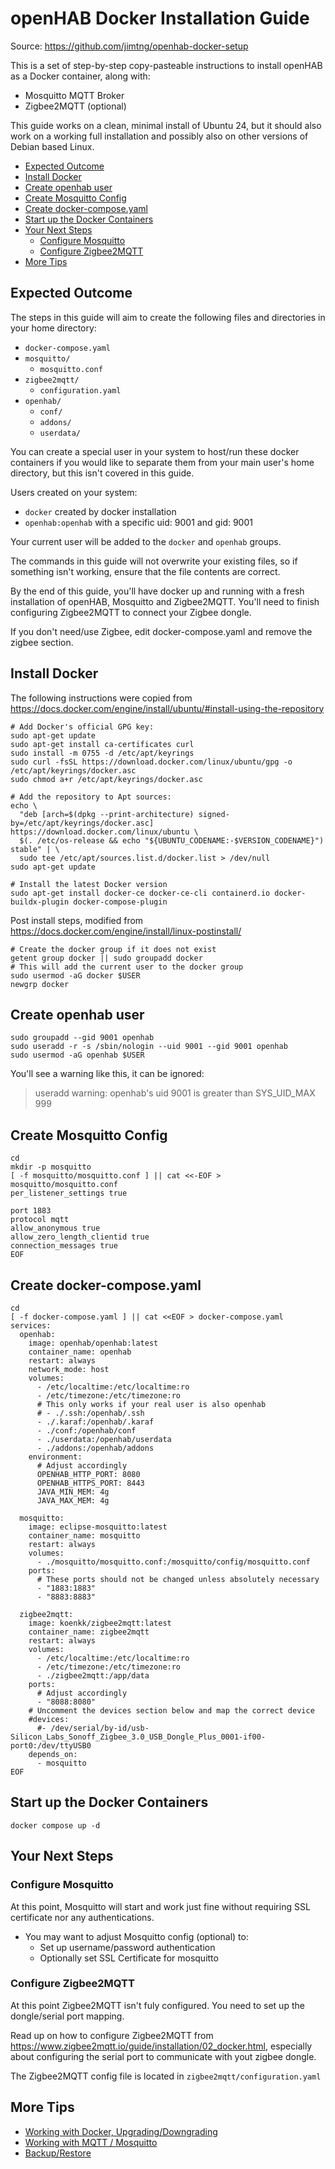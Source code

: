 # openHAB Docker Installation Guide

Source: <https://github.com/jimtng/openhab-docker-setup>

This is a set of step-by-step copy-pasteable instructions to install openHAB as a Docker container, along with:

- Mosquitto MQTT Broker
- Zigbee2MQTT (optional)

This guide works on a clean, minimal install of Ubuntu 24, but it should also work on a working full installation and possibly also on other versions of Debian based Linux.

- [Expected Outcome](#expected-outcome)
- [Install Docker](#install-docker)
- [Create openhab user](#create-openhab-user)
- [Create Mosquitto Config](#create-mosquitto-config)
- [Create docker-compose.yaml](#create-docker-composeyaml)
- [Start up the Docker Containers](#start-up-the-docker-containers)
- [Your Next Steps](#your-next-steps)
  - [Configure Mosquitto](#configure-mosquitto)
  - [Configure Zigbee2MQTT](#configure-zigbee2mqtt)
- [More Tips](#more-tips)

## Expected Outcome

The steps in this guide will aim to create the following files and directories in your home directory:

- `docker-compose.yaml`
- `mosquitto/`
  - `mosquitto.conf`
- `zigbee2mqtt/`
  - `configuration.yaml`
- `openhab/`
  - `conf/`
  - `addons/`
  - `userdata/`

You can create a special user in your system to host/run these docker containers if you would like to separate them from your main user's home directory, but this isn't covered in this guide.

Users created on your system:

- `docker` created by docker installation
- `openhab:openhab` with a specific uid: 9001 and gid: 9001

Your current user will be added to the `docker` and `openhab` groups.

The commands in this guide will not overwrite your existing files, so if something isn't working, ensure that the file contents are correct.

By the end of this guide, you'll have docker up and running with a fresh installation of openHAB, Mosquitto and Zigbee2MQTT.
You'll need to finish configuring Zigbee2MQTT to connect your Zigbee dongle.

If you don't need/use Zigbee, edit docker-compose.yaml and remove the zigbee section.

## Install Docker

The following instructions were copied from <https://docs.docker.com/engine/install/ubuntu/#install-using-the-repository>

```shell
# Add Docker's official GPG key:
sudo apt-get update
sudo apt-get install ca-certificates curl
sudo install -m 0755 -d /etc/apt/keyrings
sudo curl -fsSL https://download.docker.com/linux/ubuntu/gpg -o /etc/apt/keyrings/docker.asc
sudo chmod a+r /etc/apt/keyrings/docker.asc

# Add the repository to Apt sources:
echo \
  "deb [arch=$(dpkg --print-architecture) signed-by=/etc/apt/keyrings/docker.asc] https://download.docker.com/linux/ubuntu \
  $(. /etc/os-release && echo "${UBUNTU_CODENAME:-$VERSION_CODENAME}") stable" | \
  sudo tee /etc/apt/sources.list.d/docker.list > /dev/null
sudo apt-get update

# Install the latest Docker version
sudo apt-get install docker-ce docker-ce-cli containerd.io docker-buildx-plugin docker-compose-plugin

```

Post install steps, modified from <https://docs.docker.com/engine/install/linux-postinstall/>

```shell
# Create the docker group if it does not exist
getent group docker || sudo groupadd docker
# This will add the current user to the docker group
sudo usermod -aG docker $USER
newgrp docker
```

## Create openhab user

```shell
sudo groupadd --gid 9001 openhab
sudo useradd -r -s /sbin/nologin --uid 9001 --gid 9001 openhab
sudo usermod -aG openhab $USER
```

You'll see a warning like this, it can be ignored:

> useradd warning: openhab's uid 9001 is greater than SYS_UID_MAX 999

## Create Mosquitto Config

```shell
cd
mkdir -p mosquitto
[ -f mosquitto/mosquitto.conf ] || cat <<-EOF > mosquitto/mosquitto.conf
per_listener_settings true

port 1883
protocol mqtt
allow_anonymous true
allow_zero_length_clientid true
connection_messages true    
EOF
```

## Create docker-compose.yaml

```shell
cd
[ -f docker-compose.yaml ] || cat <<EOF > docker-compose.yaml
services:
  openhab:
    image: openhab/openhab:latest
    container_name: openhab
    restart: always
    network_mode: host
    volumes:
      - /etc/localtime:/etc/localtime:ro
      - /etc/timezone:/etc/timezone:ro
      # This only works if your real user is also openhab
      # - ./.ssh:/openhab/.ssh
      - ./.karaf:/openhab/.karaf
      - ./conf:/openhab/conf
      - ./userdata:/openhab/userdata
      - ./addons:/openhab/addons
    environment:
      # Adjust accordingly
      OPENHAB_HTTP_PORT: 8080
      OPENHAB_HTTPS_PORT: 8443
      JAVA_MIN_MEM: 4g
      JAVA_MAX_MEM: 4g
  
  mosquitto:
    image: eclipse-mosquitto:latest
    container_name: mosquitto
    restart: always
    volumes:
      - ./mosquitto/mosquitto.conf:/mosquitto/config/mosquitto.conf
    ports:
      # These ports should not be changed unless absolutely necessary
      - "1883:1883"
      - "8883:8883"

  zigbee2mqtt:
    image: koenkk/zigbee2mqtt:latest
    container_name: zigbee2mqtt
    restart: always
    volumes:
      - /etc/localtime:/etc/localtime:ro
      - /etc/timezone:/etc/timezone:ro
      - ./zigbee2mqtt:/app/data
    ports:
      # Adjust accordingly
      - "8088:8080"    
    # Uncomment the devices section below and map the correct device
    #devices:
      #- /dev/serial/by-id/usb-Silicon_Labs_Sonoff_Zigbee_3.0_USB_Dongle_Plus_0001-if00-port0:/dev/ttyUSB0
    depends_on:
      - mosquitto
EOF
```

## Start up the Docker Containers

```shell
docker compose up -d
```

## Your Next Steps

### Configure Mosquitto

At this point, Mosquitto will start and work just fine without requiring SSL certificate nor any authentications.

- You may want to adjust Mosquitto config (optional) to:
  - Set up username/password authentication
  - Optionally set SSL Certificate for mosquitto

### Configure Zigbee2MQTT

At this point Zigbee2MQTT isn't fuly configured.
You need to set up the dongle/serial port mapping.

Read up on how to configure Zigbee2MQTT from <https://www.zigbee2mqtt.io/guide/installation/02_docker.html>,
especially about configuring the serial port to communicate with yout zigbee dongle.

The Zigbee2MQTT config file is located in `zigbee2mqtt/configuration.yaml`

## More Tips

- [Working with Docker, Upgrading/Downgrading](docker.md)
- [Working with MQTT / Mosquitto](mosquitto.md)
- [Backup/Restore](backup.md)
